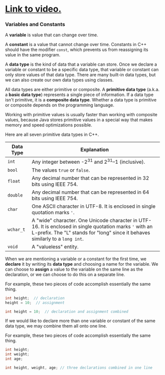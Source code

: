 # [Link to video.](https://www.youtube.com/watch?v=qTjrDC817bo&list=PLVD25niNi0BliJx0Rnr1DB6HdsL5oy5kJ)

### Variables and Constants

A **variable** is value that can change over time. 

A **constant** is a value that cannot change over time. Constants in C++ should have the modifier `const`, which prevents us from reassigning its value in the same program.

A **data type** is the kind of data that a variable can store. Once we declare a variable or constant to be a specific data type, that variable or constant can only store values of that data type. There are many built-in data types, but we can also create our own data types using classes.

All data types are either primitive or composite. A **primitive data type** (a.k.a. a **basic data type**) represents a single piece of information. If a data type isn't primitive, it is a **composite data type**. Whether a data type is primitive or composite depends on the programming language. 

Working with primitive values is usually faster than working with composite values, because Java stores primitive values in a special way that makes memory and speed optimizations possible.

Here are all seven primitive data types in C++. 

| Data Type | Explanation |
| --- | --- |
| `int` | Any integer between -2<sup>31</sup> and 2<sup>31</sup>–1 (inclusive). |
| `bool` | The values `true` or `false`.  |
| `float` | Any decimal number that can be represented in 32 bits using IEEE 754. |
| `double` | Any decimal number that can be represented in 64 bits using IEEE 754. |
| `char` | One ASCII character in UTF-8. It is enclosed in single quotation marks `'`. |
| `wchar_t` | A "wide" character. One Unicode character in UTF-16. It is enclosed in single quotation marks `'` with an L-prefix. The "L" stands for "long" since it behaves similarly to a `long int`. |
| `void` | A "valueless" entity. |

When we are mentioning a variable or a constant for the first time, we **declare** it by writing its **data type** and choosing a name for the variable. We can choose to **assign** a value to the variable on the same line as the declaration, or we can choose to do this on a separate line.

For example, these two pieces of code accomplish essentially the same thing.

```cpp
int height;  // declaration 
height = 10;  // assignment
```

```cpp
int height = 10;  // declaration and assignment combined
```

If we would like to declare more than one variable or constant of the same data type, we may combine them all onto one line. 

For example, these two pieces of code accomplish essentially the same thing.

```cpp
int height;  
int weight; 
int age;
```

```cpp
int height, weight, age; // three declarations combined in one line
```
